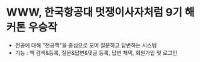 # WWW, 한국항공대 멋쟁이사자처럼 9기 해커톤 우승작

- 전공에 대해 "전공책"을 중심으로 모여 질문하고 답변하는 시스템
- 기능 : 책 검색&등록, 질문&답변&댓글 등록, 답변 채택, 회원가입 및 로그인
